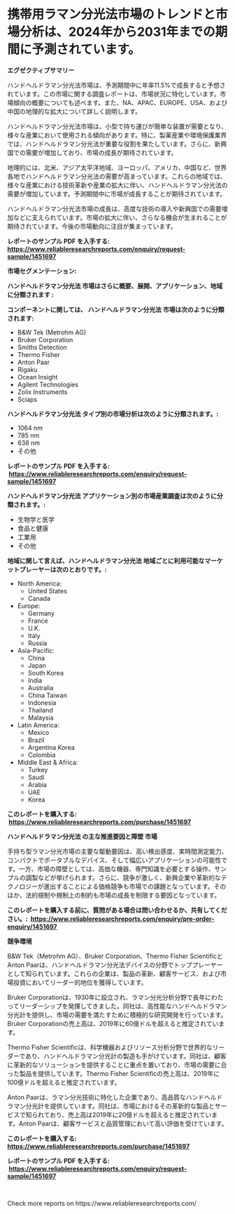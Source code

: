 <p><h1>携帯用ラマン分光法市場のトレンドと市場分析は、2024年から2031年までの期間に予測されています。</h1></p><p><strong>エグゼクティブサマリー</strong></p>
<p><p>ハンドヘルドラマン分光法市場は、予測期間中に年率11.5%で成長すると予想されています。この市場に関する調査レポートは、市場状況に特化しています。市場傾向の概要についても述べます。また、NA、APAC、EUROPE、USA、および中国の地理的な拡大について詳しく説明します。</p><p>ハンドヘルドラマン分光法市場は、小型で持ち運びが簡単な装置が需要となり、様々な産業において使用される傾向があります。特に、製薬産業や環境保護業界では、ハンドヘルドラマン分光法が重要な役割を果たしています。さらに、新興国での需要が増加しており、市場の成長が期待されています。</p><p>地理的には、北米、アジア太平洋地域、ヨーロッパ、アメリカ、中国など、世界各地でハンドヘルドラマン分光法の需要が高まっています。これらの地域では、様々な産業における技術革新や産業の拡大に伴い、ハンドヘルドラマン分光法の需要が増加しています。予測期間中に市場が成長することが期待されています。</p><p>ハンドヘルドラマン分光法市場の成長は、高度な技術の導入や新興国での需要増加などに支えられています。市場の拡大に伴い、さらなる機会が生まれることが期待されています。今後の市場動向に注目が集まっています。</p></p>
<p><strong>レポートのサンプル PDF を入手する: <a href="https://www.reliableresearchreports.com/enquiry/request-sample/1451697">https://www.reliableresearchreports.com/enquiry/request-sample/1451697</a></strong></p>
<p><strong>市場セグメンテーション:</strong></p>
<p><strong> ハンドヘルドラマン分光法 市場はさらに概要、展開、アプリケーション、地域に分類されます :</strong></p>
<p><strong>コンポーネントに関しては、 ハンドヘルドラマン分光法 市場は次のように分類されます: &nbsp;</strong></p>
<p><ul><li>B&W Tek (Metrohm AG)</li><li>Bruker Corporation</li><li>Smiths Detection</li><li>Thermo Fisher</li><li>Anton Paar</li><li>Rigaku</li><li>Ocean Insight</li><li>Agilent Technologies</li><li>Zolix Instruments</li><li>Sciaps</li></ul></p>
<p><strong> ハンドヘルドラマン分光法 タイプ別の市場分析は次のように分類されます。:</strong></p>
<p><ul><li>1064 nm</li><li>785 nm</li><li>638 nm</li><li>その他</li></ul></p>
<p><strong>レポートのサンプル PDF を入手する: &nbsp;<a href="https://www.reliableresearchreports.com/enquiry/request-sample/1451697">https://www.reliableresearchreports.com/enquiry/request-sample/1451697</a></strong></p>
<p><strong> ハンドヘルドラマン分光法 アプリケーション別の市場産業調査は次のように分類されます。:</strong></p>
<p><ul><li>生物学と医学</li><li>食品と健康</li><li>工業用</li><li>その他</li></ul></p>
<p><strong>地域に関して言えば、ハンドヘルドラマン分光法 地域ごとに利用可能なマーケットプレーヤーは次のとおりです。:</strong></p>
<p><ul>
    <li>
        North America:
        <ul>
            <li>United States</li>
            <li>Canada</li>
        </ul>
    </li>
    <li>
        Europe:
        <ul>
            <li>Germany</li>
            <li>France</li>
            <li>U.K.</li>
            <li>Italy</li>
            <li>Russia</li>
        </ul>
    </li>
    <li>
        Asia-Pacific:
        <ul>
            <li>China</li>
            <li>Japan</li>
            <li>South Korea</li>
            <li>India</li>
            <li>Australia</li>
            <li>China Taiwan</li>
            <li>Indonesia</li>
            <li>Thailand</li>
            <li>Malaysia</li>
        </ul>
    </li>
    <li>
        Latin America:
        <ul>
            <li>Mexico</li>
            <li>Brazil</li>
            <li>Argentina Korea</li>
            <li>Colombia</li>
        </ul>
    </li>
    <li>
        Middle East & Africa:
        <ul>
            <li>Turkey</li>
            <li>Saudi</li>
            <li>Arabia</li>
            <li>UAE</li>
            <li>Korea</li>
        </ul>
    </li>
    </ul></p>
<p><strong>このレポートを購入する: &nbsp;<a href="https://www.reliableresearchreports.com/purchase/1451697">https://www.reliableresearchreports.com/purchase/1451697</a></strong></p>
<p><strong>ハンドヘルドラマン分光法 の主な推進要因と障壁 市場</strong></p>
<p><p>手持ち型ラマン分光市場の主要な駆動要因は、高い検出感度、実時間測定能力、コンパクトでポータブルなデバイス、そして幅広いアプリケーションの可能性です。一方、市場の障壁としては、高価な機器、専門知識を必要とする操作、サンプルの調製などが挙げられます。さらに、競争が激しく、新興企業や革新的なテクノロジーが進出することによる価格競争も市場での課題となっています。そのほか、法的規制や規制上の制約も市場の成長を制限する要因となっています。</p></p>
<p><strong>このレポートを購入する前に、質問がある場合は問い合わせるか、共有してください。:&nbsp; <a href="https://www.reliableresearchreports.com/enquiry/pre-order-enquiry/1451697">https://www.reliableresearchreports.com/enquiry/pre-order-enquiry/1451697</a></strong></p>
<p><strong>競争環境</strong></p>
<p><p>B&W Tek（Metrohm AG）、Bruker Corporation、Thermo Fisher ScientificとAnton Paarは、ハンドヘルドラマン分光法デバイスの分野でトッププレーヤーとして知られています。これらの企業は、製品の革新、顧客サービス、および市場投資においてリーダー的地位を獲得しています。</p><p>Bruker Corporationは、1930年に設立され、ラマン分光分析分野で長年にわたってリーダーシップを発揮してきました。同社は、高性能なハンドヘルドラマン分光計を提供し、市場の需要を満たすために積極的な研究開発を行っています。Bruker Corporationの売上高は、2019年に60億ドルを超えると推定されています。</p><p>Thermo Fisher Scientificは、科学機器およびリソース分析分野で世界的なリーダーであり、ハンドヘルドラマン分光計の製造も手がけています。同社は、顧客に革新的なソリューションを提供することに重点を置いており、市場の需要に合った製品を提供しています。Thermo Fisher Scientificの売上高は、2019年に100億ドルを超えると推定されています。</p><p>Anton Paarは、ラマン分光技術に特化した企業であり、高品質なハンドヘルドラマン分光計を提供しています。同社は、市場におけるその革新的な製品とサービスで知られており、売上高は2019年に20億ドルを超えると推定されています。Anton Paarは、顧客サービスと品質管理において高い評価を受けています。</p></p>
<p><strong>このレポートを購入する: &nbsp; <a href="https://www.reliableresearchreports.com/purchase/1451697">https://www.reliableresearchreports.com/purchase/1451697</a></strong></p>
<p><strong>レポートのサンプル PDF を入手する: &nbsp;<a href="https://www.reliableresearchreports.com/enquiry/request-sample/1451697">https://www.reliableresearchreports.com/enquiry/request-sample/1451697</a></strong><strong></strong></p>
<p>&nbsp;</p>
<p>Check more reports on https://www.reliableresearchreports.com/</p>